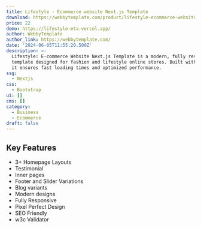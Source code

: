 ```yaml
---
title: Lifestyle - Ecommerce website Next.js Template
download: https://webbytemplate.com/product/lifestyle-ecommerce-website-nextjs-template
price: 22
demo: https://lifestyle-eta.vercel.app/
author: WebbyTemplate
author_link: https://webbytemplate.com/
date: '2024-06-05T11:55:20.500Z'
description: >-
  Lifestyle: E-commerce Website Next.js Template is a modern, fully responsive
  template designed for fashion and lifestyle online stores. Built with Next.js,
  it ensures fast loading times and optimized performance.
ssg:
  - Nextjs
css:
  - Bootstrap
ui: []
cms: []
category:
  - Business
  - Ecommerce
draft: false
---
```

## Key Features

- 3+ Homepage Layouts
- Testimonial
- Inner pages
- Footer and Slider Variations
- Blog variants
- Modern designs
- Fully Responsive
- Pixel Perfect Design
- SEO Friendly
- w3c Validator
